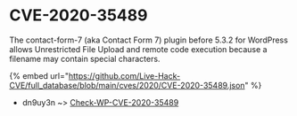 # CVE-2020-35489

The contact-form-7 (aka Contact Form 7) plugin before 5.3.2 for WordPress allows Unrestricted File Upload and remote code execution because a filename may contain special characters.

{% embed url="https://github.com/Live-Hack-CVE/full_database/blob/main/cves/2020/CVE-2020-35489.json" %}


* dn9uy3n ~> [Check-WP-CVE-2020-35489](https://www.alice-snow.ru/2020/database/cve-2020-35489/check-wp-cve-2020-35489-dn9uy3n)